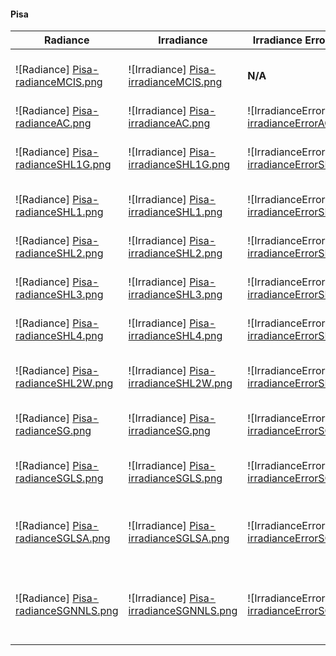 #### Pisa ####

| Radiance | Irradiance  | Irradiance Error (sMAPE) | Mode
| --- | ---  | --- | ---
| ![Radiance] [Pisa-radianceMCIS.png]| ![Irradiance] [Pisa-irradianceMCIS.png] | **N/A** | Monte Carlo <br>[Importance Sampling]<br>**Reference**
| ![Radiance] [Pisa-radianceAC.png]| ![Irradiance] [Pisa-irradianceAC.png]| ![IrradianceError] [Pisa-irradianceErrorAC.png] | Ambient Cube
| ![Radiance] [Pisa-radianceSHL1G.png]| ![Irradiance] [Pisa-irradianceSHL1G.png]| ![IrradianceError] [Pisa-irradianceErrorSHL1G.png] | Spherical Harmonics L1 <br>[Geomerics]
| ![Radiance] [Pisa-radianceSHL1.png]| ![Irradiance] [Pisa-irradianceSHL1.png]| ![IrradianceError] [Pisa-irradianceErrorSHL1.png] | Spherical Harmonics L1
| ![Radiance] [Pisa-radianceSHL2.png]| ![Irradiance] [Pisa-irradianceSHL2.png]| ![IrradianceError] [Pisa-irradianceErrorSHL2.png] | Spherical Harmonics L2
| ![Radiance] [Pisa-radianceSHL3.png]| ![Irradiance] [Pisa-irradianceSHL3.png]| ![IrradianceError] [Pisa-irradianceErrorSHL3.png] | Spherical Harmonics L3
| ![Radiance] [Pisa-radianceSHL4.png]| ![Irradiance] [Pisa-irradianceSHL4.png]| ![IrradianceError] [Pisa-irradianceErrorSHL4.png] | Spherical Harmonics L4
| ![Radiance] [Pisa-radianceSHL2W.png]| ![Irradiance] [Pisa-irradianceSHL2W.png]| ![IrradianceError] [Pisa-irradianceErrorSHL2W.png] | Spherical Harmonics L2 <br>[Windowed]
| ![Radiance] [Pisa-radianceSG.png]| ![Irradiance] [Pisa-irradianceSG.png]| ![IrradianceError] [Pisa-irradianceErrorSG.png] | Spherical Gaussians <br>[Naive]
| ![Radiance] [Pisa-radianceSGLS.png]| ![Irradiance] [Pisa-irradianceSGLS.png]| ![IrradianceError] [Pisa-irradianceErrorSGLS.png] | Spherical Gaussians <br>[Least Squares]
| ![Radiance] [Pisa-radianceSGLSA.png]| ![Irradiance] [Pisa-irradianceSGLSA.png]| ![IrradianceError] [Pisa-irradianceErrorSGLSA.png] | Spherical Gaussians <br>[Least Squares + Ambient]
| ![Radiance] [Pisa-radianceSGNNLS.png]| ![Irradiance] [Pisa-irradianceSGNNLS.png]| ![IrradianceError] [Pisa-irradianceErrorSGNNLS.png] | Spherical Gaussians <br>[Non-Negative Least Squares]

[Pisa-radianceMCIS.png]: https://github.com/kayru/Probulator/raw/master/Reports/Pisa/radianceMCIS.png
[Pisa-irradianceMCIS.png]: https://github.com/kayru/Probulator/raw/master/Reports/Pisa/irradianceMCIS.png
[Pisa-radianceAC.png]: https://github.com/kayru/Probulator/raw/master/Reports/Pisa/radianceAC.png
[Pisa-irradianceAC.png]: https://github.com/kayru/Probulator/raw/master/Reports/Pisa/irradianceAC.png
[Pisa-irradianceErrorAC.png]: https://github.com/kayru/Probulator/raw/master/Reports/Pisa/irradianceErrorAC.png
[Pisa-radianceSHL1G.png]: https://github.com/kayru/Probulator/raw/master/Reports/Pisa/radianceSHL1G.png
[Pisa-irradianceSHL1G.png]: https://github.com/kayru/Probulator/raw/master/Reports/Pisa/irradianceSHL1G.png
[Pisa-irradianceErrorSHL1G.png]: https://github.com/kayru/Probulator/raw/master/Reports/Pisa/irradianceErrorSHL1G.png
[Pisa-radianceSHL1.png]: https://github.com/kayru/Probulator/raw/master/Reports/Pisa/radianceSHL1.png
[Pisa-irradianceSHL1.png]: https://github.com/kayru/Probulator/raw/master/Reports/Pisa/irradianceSHL1.png
[Pisa-irradianceErrorSHL1.png]: https://github.com/kayru/Probulator/raw/master/Reports/Pisa/irradianceErrorSHL1.png
[Pisa-radianceSHL2.png]: https://github.com/kayru/Probulator/raw/master/Reports/Pisa/radianceSHL2.png
[Pisa-irradianceSHL2.png]: https://github.com/kayru/Probulator/raw/master/Reports/Pisa/irradianceSHL2.png
[Pisa-irradianceErrorSHL2.png]: https://github.com/kayru/Probulator/raw/master/Reports/Pisa/irradianceErrorSHL2.png
[Pisa-radianceSHL3.png]: https://github.com/kayru/Probulator/raw/master/Reports/Pisa/radianceSHL3.png
[Pisa-irradianceSHL3.png]: https://github.com/kayru/Probulator/raw/master/Reports/Pisa/irradianceSHL3.png
[Pisa-irradianceErrorSHL3.png]: https://github.com/kayru/Probulator/raw/master/Reports/Pisa/irradianceErrorSHL3.png
[Pisa-radianceSHL4.png]: https://github.com/kayru/Probulator/raw/master/Reports/Pisa/radianceSHL4.png
[Pisa-irradianceSHL4.png]: https://github.com/kayru/Probulator/raw/master/Reports/Pisa/irradianceSHL4.png
[Pisa-irradianceErrorSHL4.png]: https://github.com/kayru/Probulator/raw/master/Reports/Pisa/irradianceErrorSHL4.png
[Pisa-radianceSHL2W.png]: https://github.com/kayru/Probulator/raw/master/Reports/Pisa/radianceSHL2W.png
[Pisa-irradianceSHL2W.png]: https://github.com/kayru/Probulator/raw/master/Reports/Pisa/irradianceSHL2W.png
[Pisa-irradianceErrorSHL2W.png]: https://github.com/kayru/Probulator/raw/master/Reports/Pisa/irradianceErrorSHL2W.png
[Pisa-radianceSG.png]: https://github.com/kayru/Probulator/raw/master/Reports/Pisa/radianceSG.png
[Pisa-irradianceSG.png]: https://github.com/kayru/Probulator/raw/master/Reports/Pisa/irradianceSG.png
[Pisa-irradianceErrorSG.png]: https://github.com/kayru/Probulator/raw/master/Reports/Pisa/irradianceErrorSG.png
[Pisa-radianceSGLS.png]: https://github.com/kayru/Probulator/raw/master/Reports/Pisa/radianceSGLS.png
[Pisa-irradianceSGLS.png]: https://github.com/kayru/Probulator/raw/master/Reports/Pisa/irradianceSGLS.png
[Pisa-irradianceErrorSGLS.png]: https://github.com/kayru/Probulator/raw/master/Reports/Pisa/irradianceErrorSGLS.png
[Pisa-radianceSGLSA.png]: https://github.com/kayru/Probulator/raw/master/Reports/Pisa/radianceSGLSA.png
[Pisa-irradianceSGLSA.png]: https://github.com/kayru/Probulator/raw/master/Reports/Pisa/irradianceSGLSA.png
[Pisa-irradianceErrorSGLSA.png]: https://github.com/kayru/Probulator/raw/master/Reports/Pisa/irradianceErrorSGLSA.png
[Pisa-radianceSGNNLS.png]: https://github.com/kayru/Probulator/raw/master/Reports/Pisa/radianceSGNNLS.png
[Pisa-irradianceSGNNLS.png]: https://github.com/kayru/Probulator/raw/master/Reports/Pisa/irradianceSGNNLS.png
[Pisa-irradianceErrorSGNNLS.png]: https://github.com/kayru/Probulator/raw/master/Reports/Pisa/irradianceErrorSGNNLS.png

